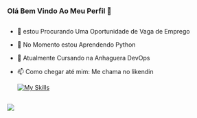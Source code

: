 ### Olá Bem Vindo Ao Meu Perfil 👋

##

- 🔭 estou Procurando Uma Oportunidade de Vaga de Emprego
- 🌱 No Momento estou Aprendendo Python
- 🎒 Atualmente Cursando na Anhaguera DevOps
- 📫 Como chegar até mim: Me chama no likendin


  [![My Skills](https://skillicons.dev/icons?i=bash,python,vim,linux,docker)](https://skillicons.dev)
  
  ##

<div>
  <a href="https://www.linkedin.com/in/eduardo-silvafox" target="_blank"><img src="https://img.shields.io/badge/-LinkedIn-%230077B5?style=for-the-badge&logo=linkedin&logoColor=white" target="_blank"></a> 
  
  </div>
